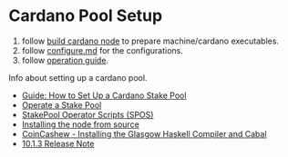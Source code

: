 # Cardano Pool Setup

1. follow [build cardano node](build-cardano-node.md) to prepare machine/cardano executables.
1. follow [configure.md](./configure.md) for the configurations.
1. follow [operation guide](.op.md).

Info about setting up a cardano pool.

- [Guide: How to Set Up a Cardano Stake Pool](https://www.coincashew.com/coins/overview-ada/guide-how-to-build-a-haskell-stakepool-node)
- [Operate a Stake Pool](https://developers.cardano.org/docs/operate-a-stake-pool/)
- [StakePool Operator Scripts (SPOS)](https://github.com/gitmachtl/scripts)
- [Installing the node from source](https://github.com/input-output-hk/cardano-node-wiki/blob/main/docs/getting-started/install.md)
- [CoinCashew - Installing the Glasgow Haskell Compiler and Cabal](https://www.coincashew.com/coins/overview-ada/guide-how-to-build-a-haskell-stakepool-node/part-i-installation/installing-ghc-and-cabal)
- [10.1.3 Release Note](https://github.com/IntersectMBO/cardano-node/releases/tag/10.1.3)
